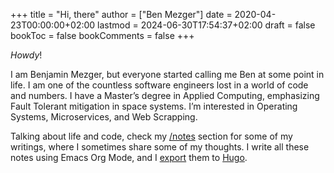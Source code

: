 +++
title = "Hi, there"
author = ["Ben Mezger"]
date = 2020-04-23T00:00:00+02:00
lastmod = 2024-06-30T17:54:37+02:00
draft = false
bookToc = false
bookComments = false
+++

_Howdy_!

I am Benjamin Mezger, but everyone started calling me Ben at some point in life.
I am one of the countless software engineers lost in a world of code and
numbers. I have a Master&rsquo;s degree in Applied Computing, emphasizing Fault
Tolerant mitigation in space systems. I&rsquo;m interested in Operating Systems,
Microservices, and Web Scrapping.

Talking about life and code, check my [/notes](/notes) section for some of my writings,
where I sometimes share some of my thoughts. I write all these notes using Emacs
Org Mode, and I [export](https://github.com/benmezger/dotfiles/blob/main/dot%5Fdoom.d/bin/executable%5Forg2blog) them to [Hugo](https://github.com/benmezger/blog).
